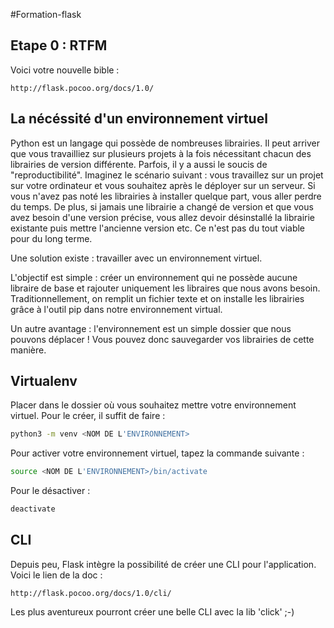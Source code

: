 #Formation-flask

## Etape 0 : RTFM

Voici votre nouvelle bible :
```
http://flask.pocoo.org/docs/1.0/
```

## La nécéssité d'un environnement virtuel

 Python est un langage qui possède de nombreuses librairies. Il peut arriver que vous travailliez sur plusieurs projets à la fois nécessitant chacun des librairies de version différente. Parfois, il y a aussi le soucis de "reproductibilité". Imaginez le scénario suivant : vous travaillez sur un projet sur votre ordinateur et vous souhaitez après le déployer sur un serveur. Si vous n'avez pas noté les librairies à installer quelque part, vous aller perdre du temps. De plus, si jamais une librairie a changé de version et que vous avez besoin d'une version précise, vous allez devoir désinstallé la librairie existante puis mettre l'ancienne version etc. Ce n'est pas du tout viable pour du long terme.
 
Une solution existe : travailler avec un environnement virtuel.

L'objectif est simple : créer un environnement qui ne possède aucune libraire de base et rajouter uniquement les libraires que nous avons besoin. Traditionnellement, on remplit un fichier texte et on installe les librairies grâce à l'outil pip dans notre environnement virtual.

Un autre avantage : l'environnement est un simple dossier que nous pouvons déplacer ! Vous pouvez donc sauvegarder vos librairies de cette manière.

## Virtualenv

Placer dans le dossier où vous souhaitez mettre votre environnement virtuel. Pour le créer, il suffit de faire :

```bash
python3 -m venv <NOM DE L'ENVIRONNEMENT>
```

Pour activer votre environnement virtuel, tapez la commande suivante :

```bash
source <NOM DE L'ENVIRONNEMENT>/bin/activate
```

Pour le désactiver :
```bash
deactivate
```

## CLI

Depuis peu, Flask intègre la possibilité de créer une CLI pour l'application. Voici le lien de la doc :

```
http://flask.pocoo.org/docs/1.0/cli/
```

Les plus aventureux pourront créer une belle CLI avec la lib 'click' ;-)
